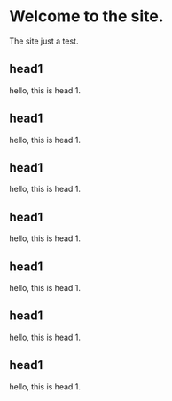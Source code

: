 # Welcome to the site.

The site just a test.

## head1

hello, this is head 1.

## head1

hello, this is head 1.

## head1

hello, this is head 1.

## head1

hello, this is head 1.

## head1

hello, this is head 1.

## head1

hello, this is head 1.

## head1

hello, this is head 1.

